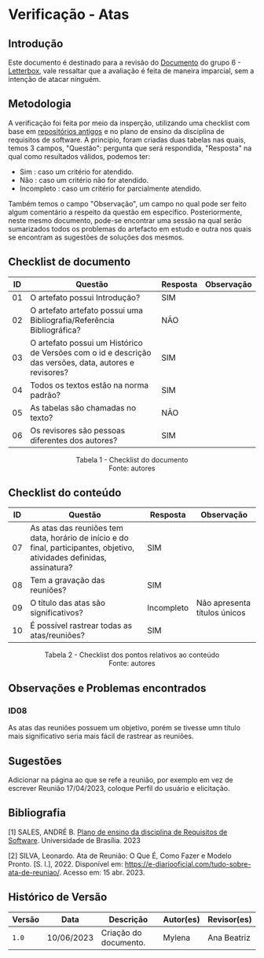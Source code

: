# Verificação - Atas

## Introdução

Este documento é destinado para a revisão do [Documento](<link para o documento>) do grupo 6 - [Letterbox](https://github.com/Requisitos-de-Software/2023.1-Letterboxd), vale ressaltar que a avaliação é feita de maneira imparcial, sem a intenção de atacar ninguém.

## Metodologia

A verificação foi feita por meio da insperção, utilizando uma checklist com base em [repositórios antigos](https://github.com/Requisitos-de-Software) e no plano de ensino da disciplina de requisitos de software. A principio, foram criadas duas tabelas nas quais, temos 3 campos, "Questão": pergunta que será respondida, "Resposta" na qual como resultados válidos, podemos ter:

- Sim : caso um critério for atendido.
- Não : caso um critério não for atendido.
- Incompleto : caso um critério for parcialmente atendido.

Também temos o campo "Observação", um campo no qual pode ser feito algum comentário a respeito da questão em específico. Posteriormente, neste mesmo documento, pode-se encontrar uma sessão na qual serão sumarizados todos os problemas do artefacto em estudo e outra nos quais se encontram as sugestões de soluções dos mesmos.

## Checklist de documento

|ID|Questão|Resposta|Observação|
|--|-------|--------|----------|
|01|O artefato possui Introdução?                                                                                |     SIM   |          |
|02|O artefato artefato possui uma Bibliografia/Referência Bibliográfica?                                        |   NÃO     |          |
|03|O artefato possui um Histórico de Versões com o id e descrição das versões, data, autores e revisores?       |      SIM  |          |
|04|Todos os textos estão na norma padrão?                                                                       |      SIM  |          |
|05|As tabelas são chamadas no texto?                                                                            |    NÃO    |          |
|06|Os revisores são pessoas diferentes dos autores?                                                             |   SIM     |          |

<p align="center"> Tabela 1 - Checklist do documento <br> Fonte: autores </p>

## Checklist do conteúdo

| ID  | Questão | Resposta | Observação |
| --- | ------- | -------- | ---------- |
| 07   | As atas das reuniões tem data, horário de início e do final, participantes, objetivo, atividades definidas, assinatura?  |     SIM     |            |
| 08   | Tem a gravação das reuniões? | SIM | |
| 09   |  O título das atas são significativos?    |  Incompleto    | Não apresenta títulos únicos    |
|    10 | É possível rastrear todas as atas/reuniões?|    SIM  |     |
<p align="center"> Tabela 2 - Checklist dos pontos relativos ao conteúdo <br> Fonte: autores </p>

## Observações e Problemas encontrados

### ID08

As atas das reuniões possuem um objetivo, porém se tivesse umn título mais significativo seria mais fácil de rastrear as reuniôes.

## Sugestões

Adicionar na página ao que se refe a reunião, por exemplo em vez de escrever Reunião 17/04/2023, coloque Perfil do usuário e elicitação.

## Bibliografia

[1] SALES, ANDRÉ B. [Plano de ensino da disciplina de Requisitos de Software](https://aprender3.unb.br/pluginfile.php/2523005/mod_resource/content/28/Plano_de_Ensino%20RE%20202301%20Turma%202.pdf). Universidade de Brasília. 2023

[2] SILVA, Leonardo. Ata de Reunião: O Que É, Como Fazer e Modelo Pronto. [S. l.], 2022. Disponível em: https://e-diariooficial.com/tudo-sobre-ata-de-reuniao/. Acesso em: 15 abr. 2023.

## Histórico de Versão

| Versão | Data       | Descrição             | Autor(es) | Revisor(es)        |
| ------ | ---------- | --------------------- | --------- | ------------------ |
| `1.0`  | 10/06/2023 | Criação do documento. | Mylena     | Ana Beatriz |
